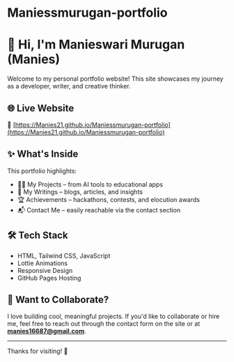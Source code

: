 # Maniessmurugan-portfolio
# 👋 Hi, I'm Manieswari Murugan (Manies)

Welcome to my personal portfolio website! This site showcases my journey as a developer, writer, and creative thinker.

## 🌐 Live Website  
🔗 [https://Manies21.github.io/Maniessmurugan-portfolio](https://Manies21.github.io/Maniessmurugan-portfolio)

## ✨ What's Inside

This portfolio highlights:

- 👩‍💻 My Projects – from AI tools to educational apps  
- 📝 My Writings – blogs, articles, and insights  
- 🏆 Achievements – hackathons, contests, and elocution awards  
- 📬 Contact Me – easily reachable via the contact section

## 🛠️ Tech Stack

- HTML, Tailwind CSS, JavaScript  
- Lottie Animations  
- Responsive Design  
- GitHub Pages Hosting

## 🚀 Want to Collaborate?

I love building cool, meaningful projects. If you'd like to collaborate or hire me, feel free to reach out through the contact form on the site or at **manies16687@gmail.com**.

---

Thanks for visiting! 💜
